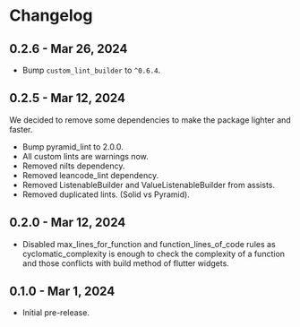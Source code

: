 # Changelog

## 0.2.6 - Mar 26, 2024

- Bump `custom_lint_builder` to `^0.6.4`.

## 0.2.5 - Mar 12, 2024

We decided to remove some dependencies to make the package lighter and faster.

- Bump pyramid_lint to 2.0.0.
- All custom lints are warnings now.
- Removed nilts dependency.
- Removed leancode_lint dependency.
- Removed ListenableBuilder and ValueListenableBuilder from assists.
- Removed duplicated lints. (Solid vs Pyramid).

## 0.2.0 - Mar 12, 2024

- Disabled max_lines_for_function and function_lines_of_code rules as cyclomatic_complexity is enough to check the complexity of a function and those conflicts with build method of flutter widgets.

## 0.1.0 - Mar 1, 2024

- Initial pre-release.
